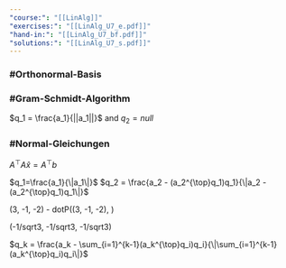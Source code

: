 ```yaml
---
"course:": "[[LinAlg]]"
"exercises:": "[[LinAlg_U7_e.pdf]]"
"hand-in:": "[[LinAlg_U7_bf.pdf]]"
"solutions:": "[[LinAlg_U7_s.pdf]]"
---
```




### #Orthonormal-Basis
### #Gram-Schmidt-Algorithm


$q_1 = \frac{a_1}{||a_1||}$
and 
$q_2= null$






### #Normal-Gleichungen  

$A^\top A \hat{x} = A^\top b$







$q_1=\frac{a_1}{\|a_1\|}$
$q_2 = \frac{a_2 - (a_2^{\top}q_1)q_1}{\|a_2 - (a_2^{\top}q_1)q_1\|}$


(3, -1, -2) - dotP((3, -1, -2), )


(-1/sqrt3, -1/sqrt3, -1/sqrt3)



$q_k = \frac{a_k - \sum_{i=1}^{k-1}(a_k^{\top}q_i)q_i}{\|\sum_{i=1}^{k-1}(a_k^{\top}q_i)q_i\|}$
